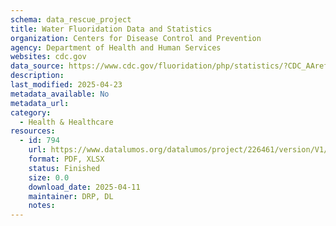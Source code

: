 ```yaml
---
schema: data_rescue_project 
title: Water Fluoridation Data and Statistics
organization: Centers for Disease Control and Prevention
agency: Department of Health and Human Services
websites: cdc.gov
data_source: https://www.cdc.gov/fluoridation/php/statistics/?CDC_AAref_Val=https://www.cdc.gov/fluoridation/statistics/index.htm
description: 
last_modified: 2025-04-23
metadata_available: No
metadata_url: 
category:
  - Health & Healthcare 
resources:
  - id: 794
    url: https://www.datalumos.org/datalumos/project/226461/version/V1/view
    format: PDF, XLSX
    status: Finished
    size: 0.0
    download_date: 2025-04-11
    maintainer: DRP, DL
    notes: 
---
```

